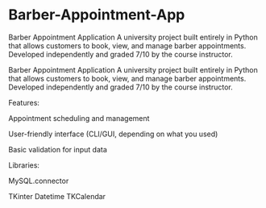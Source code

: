 # Barber-Appointment-App
Barber Appointment Application A university project built entirely in Python that allows customers to book, view, and manage barber appointments. Developed independently and graded 7/10 by the course instructor.

Barber Appointment Application
A university project built entirely in Python that allows customers to book, view, and manage barber appointments. Developed independently and graded 7/10 by the course instructor.

Features:

Appointment scheduling and management

User-friendly interface (CLI/GUI, depending on what you used)

Basic validation for input data

Libraries:

MySQL.connector

TKinter
Datetime
TKCalendar
